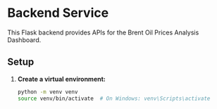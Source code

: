 # Backend Service

This Flask backend provides APIs for the Brent Oil Prices Analysis Dashboard.

## Setup

1. **Create a virtual environment:**

   ```bash
   python -m venv venv
   source venv/bin/activate  # On Windows: venv\Scripts\activate
